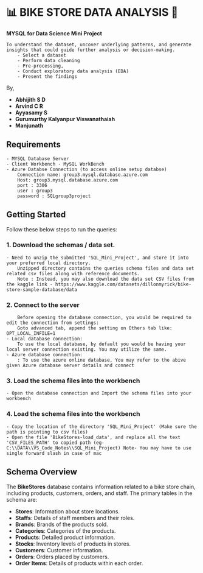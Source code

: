 # 📊 BIKE STORE DATA ANALYSIS 🎹

**MYSQL for Data Science Mini Project**

    To understand the dataset, uncover underlying patterns, and generate insights that could guide further analysis or decision-making.
        - Select a dataset
        - Perform data cleaning 
        - Pre-processing, 
        - Conduct exploratory data analysis (EDA)
        - Present the findings

By,
* **Abhijith S D**
* **Arvind C R**
* **Ayyasamy S**
* **Gurumurthy Kalyanpur Viswanathaiah**
* **Manjunath**

## Requirements
    - MYSQL Database Server
    - Client Workbench - MySQL WorkBench
    - Azure Databse Connection (to access online setup databse)
        Connection name: group3.mysql.database.azure.com
        Host: group3.mysql.database.azure.com
        port : 3306
        user : group3
        password : SQLgroup3project


## Getting Started

Follow these below steps to run the queries:

### 1. Download the schemas / data set.
    - Need to unzip the submitted 'SQL_Mini_Project', and store it into your preferred local directory.
        Unzipped directory contains the queries schema files and data set related csv files along with reference documents.
        Note : Instead, you may also download the data set CSV files from the kaggle link - https://www.kaggle.com/datasets/dillonmyrick/bike-store-sample-database/data

### 2. Connect to the server
        Before opening the database connection, you would be required to edit the connection from settings:
        Goto advanced tab, append the setting on Others tab like: OPT_LOCAL_INFILE=1
    - Local database connection:
        To use the local database, by default you would be having your local server connection existing. You may utilize the same.
    - Azure database connection:
        : To use the azure online database, You may refer to the abive given Azure database server details and connect

### 3. Load the schema files into the workbench
    - Open the database connection and Import the schema files into your workbench

### 4. Load the schema files into the workbench
    - Copy the location of the directory 'SQL_Mini_Project' (Make sure the path is pointing to csv files)
    - Open the file 'BikeStores-load_data', and replace all the text 'CSV_FILES_PATH' to copied path (eg- C:\\DATA\\VS_Code_Notes\\SQL_Mini_Project) Note- You may have to use single forward slash in case of mac

## Schema Overview

The **BikeStores** database contains information related to a bike store chain, including products, customers, orders, and staff. The primary tables in the schema are:

- **Stores**: Information about store locations.
- **Staffs**: Details of staff members and their roles.
- **Brands**: Brands of the products sold.
- **Categories**: Categories of the products.
- **Products**: Detailed product information.
- **Stocks**: Inventory levels of products in stores.
- **Customers**: Customer information.
- **Orders**: Orders placed by customers.
- **Order Items**: Details of products within each order.

